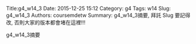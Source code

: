 Title:g4_w14_3
Date: 2015-12-25 15:12
Category: g4
Tags: w14
Slug: g4_w14_3
Authors: coursemdetw
Summary: g4_w14_3摘要, 拜託 Slug 要記得改, 否則大家的版本都會堵在這裡!!!


g4_w14_3摘要

